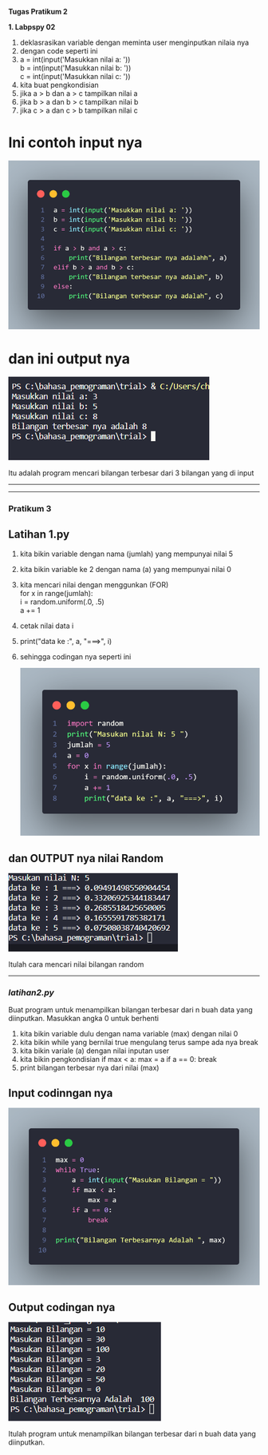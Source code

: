  **Tugas Pratikum 2**
 
**1. Labpspy 02**

1. deklasrasikan variable dengan meminta user menginputkan nilaia nya
2. dengan code seperti ini
3. a = int(input('Masukkan nilai a: '))<br>
b = int(input('Masukkan nilai b: '))<br>
c = int(input('Masukkan nilai c: '))
4. kita buat pengkondisian
5. jika a > b dan a > c tampilkan nilai a
6. jika b > a dan b > c tampilkan nilai b
7. jika c > a dan c > b tampilkan nilai c
 
# Ini contoh input nya

 ![](ff.png)
 
# dan ini output nya 

![](gg.png)

Itu adalah program mencari bilangan terbesar dari 3 bilangan yang di input

___________________________________________________________________________
_____________________________________________________________________________

### **Pratikum 3**

## **Latihan 1.py**

1. kita bikin variable dengan nama (jumlah) yang mempunyai nilai 5
2. kita bikin variable ke 2 dengan nama (a) yang mempunyai nilai 0
3. kita mencari nilai dengan menggunkan (FOR) <br>
for x in range(jumlah):<br>
    i = random.uniform(.0, .5)<br>
    a += 1 <br>
4. cetak nilai data i
5. print("data ke :", a, "===>", i)
6. sehingga codingan nya seperti ini

    ![](1.png)

## dan OUTPUT nya nilai Random

![](2.png)

Itulah cara mencari nilai bilangan random

--------------------------------------------------------------------------


### _latihan2.py_

Buat program untuk menampilkan bilangan terbesar dari n buah data yang diinputkan.
Masukkan angka 0 untuk berhenti

1. kita bikin variable dulu dengan nama variable (max) dengan nilai 0
2. kita bikin while yang bernilai true mengulang terus sampe ada nya break
3. kita bikin variale (a) dengan nilai inputan user
4. kita bikin pengkondisian
 if max < a:
        max = a
    if a == 0:
        break
5. print bilangan terbesar nya dari nilai (max)

## Input codinngan nya

![](3.png)

## Output codingan nya
![](4.png)

Itulah program untuk menampilkan bilangan terbesar dari n buah data yang diinputkan.



